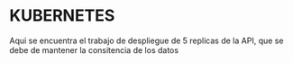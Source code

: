 # KUBERNETES
Aqui se encuentra el trabajo de despliegue de 5 replicas de la API, que se debe de mantener la consitencia de los datos
